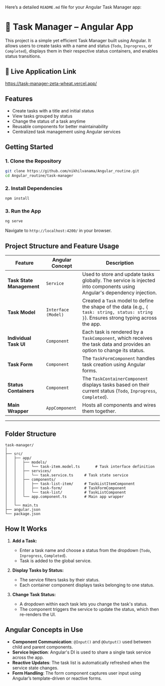 Here’s a detailed `README.md` file for your Angular Task Manager app:


# 📝 Task Manager – Angular App

This project is a simple yet efficient Task Manager built using Angular. It allows users to create tasks with a name and status (`Todo`, `Inprogress`, or `Completed`), displays them in their respective status containers, and enables status transitions.

## 🔗 Live Application Link

https://task-manager-zeta-wheat.vercel.app/


## Features

* Create tasks with a title and initial status
* View tasks grouped by status
* Change the status of a task anytime
* Reusable components for better maintainability
* Centralized task management using Angular services

## Getting Started

### 1. Clone the Repository

```bash
git clone https://github.com/nikhilvanama/Angular_routine.git
cd Angular_routine/task-manager
```

### 2. Install Dependencies

```bash
npm install
```

### 3. Run the App

```bash
ng serve
```

Navigate to `http://localhost:4200/` in your browser.

## Project Structure and Feature Usage

| Feature                   | Angular Concept     | Description                                                                                                                              |
| ------------------------- | ------------------- | ---------------------------------------------------------------------------------------------------------------------------------------- |
| **Task State Management** | `Service`           | Used to store and update tasks globally. The service is injected into components using Angular's dependency injection.                   |
| **Task Model**            | `Interface (Model)` | Created a `Task` model to define the shape of the data (e.g., `{ task: string, status: string }`). Ensures strong typing across the app. |
| **Individual Task UI**    | `Component`         | Each task is rendered by a `TaskComponent`, which receives the task data and provides an option to change its status.                    |
| **Task Form**             | `Component`         | The `TaskFormComponent` handles task creation using Angular forms.                                                                       |
| **Status Containers**     | `Component`         | The `TaskContainerComponent` displays tasks based on their current status (`Todo`, `Inprogress`, `Completed`).                           |
| **Main Wrapper**          | `AppComponent`      | Hosts all components and wires them together.                                                                                            |

---

## Folder Structure

```
task-manager/
│
├── src/
│   ├── app/
│   │   ├── models/
│   │   │   └── task-item.model.ts       # Task interface definition
│   │   ├── services/
│   │   │   └── task.service.ts     # Task state service
│   │   ├── components/
│   │   │   ├── task-list-item/     # TaskListItemComponent
│   │   │   ├── task-form/          # TaskFormComponent
│   │   │   └── task-list/          # TaskListComponent
│   │   └── app.component.ts        # Main app wrapper
│   │
│   └── main.ts
├── angular.json
└── package.json
```

## How It Works

1. **Add a Task:**

   * Enter a task name and choose a status from the dropdown (`Todo`, `Inprogress`, `Completed`).
   * Task is added to the global service.

2. **Display Tasks by Status:**

   * The service filters tasks by their status.
   * Each container component displays tasks belonging to one status.

3. **Change Task Status:**

   * A dropdown within each task lets you change the task's status.
   * The component triggers the service to update the status, which then re-renders the UI.


## Angular Concepts in Use

* **Component Communication**: `@Input()` and `@Output()` used between child and parent components.
* **Service Injection**: Angular's DI is used to share a single task service across the app.
* **Reactive Updates**: The task list is automatically refreshed when the service state changes.
* **Form Handling**: The form component captures user input using Angular’s template-driven or reactive forms.
